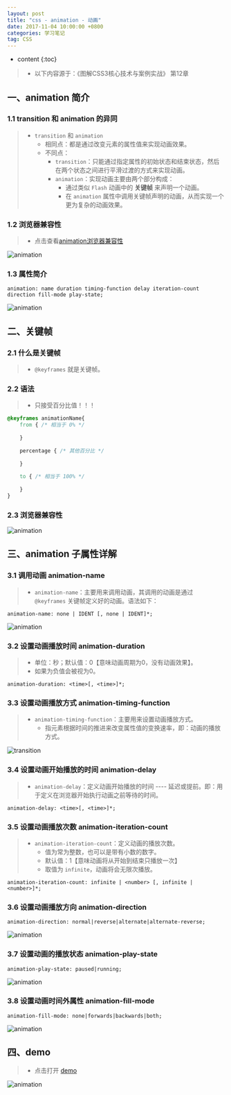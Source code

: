 ```yaml
---
layout: post
title: "css - animation - 动画"
date: 2017-11-04 10:00:00 +0800 
categories: 学习笔记
tag: CSS
---
```

* content
{:toc}

> * 以下内容源于：《图解CSS3核心技术与案例实战》 第12章

<!-- more -->

## 一、animation 简介

### 1.1 transition 和 animation 的异同

> * `transition` 和 `animation`
>   * 相同点：都是通过改变元素的属性值来实现动画效果。
>   * 不同点：
>       * `transition`：只能通过指定属性的初始状态和结束状态，然后在两个状态之间进行平滑过渡的方式来实现动画。
>       * `animation`：实现动画主要由两个部分构成：
>           * 通过类似 `Flash` 动画中的 **关键帧** 来声明一个动画。
>           * 在 `animation` 属性中调用关键帧声明的动画，从而实现一个更为复杂的动画效果。

### 1.2 浏览器兼容性

> * 点击查看[animation浏览器兼容性](http://caniuse.com/#search=animation)

![animation](/styles/images/css/animation/animation-01.png)

### 1.3 属性简介

```
animation: name duration timing-function delay iteration-count direction fill-mode play-state;
```

![animation](/styles/images/css/animation/animation-02.png)

## 二、关键帧

### 2.1 什么是关键帧

> * `@keyframes` 就是关键帧。

### 2.2 语法

> * 只接受百分比值！！！

```css
@keyframes animationName{
    from { /* 相当于 0% */
    
    }
    
    percentage { /* 其他百分比 */
    
    }
    
    to { /* 相当于 100% */
    
    }
}
```

### 2.3 浏览器兼容性

![animation](/styles/images/css/animation/animation-03.png)

## 三、animation 子属性详解

### 3.1 调用动画 animation-name

> * `animation-name`：主要用来调用动画，其调用的动画是通过 `@keyframes` 关键帧定义好的动画。语法如下：

```
animation-name: none | IDENT [, none | IDENT]*;
```

![animation](/styles/images/css/animation/animation-04.png)

### 3.2 设置动画播放时间 animation-duration

> * 单位：秒；默认值：0【意味动画周期为0，没有动画效果】。
> * 如果为负值会被视为0。

```
animation-duration: <time>[, <time>]*;
```

### 3.3 设置动画播放方式 animation-timing-function

> * `animation-timing-function`：主要用来设置动画播放方式。
>   * 指元素根据时间的推进来改变属性值的变换速率，即：动画的播放方式。

![transition](/styles/images/css/transition/transition-05.png)

### 3.4 设置动画开始播放的时间 animation-delay

> * `animation-delay`：定义动画开始播放的时间 ---- 延迟或提前。即：用于定义在浏览器开始执行动画之前等待的时间。

```
animation-delay: <time>[, <time>]*;
```

### 3.5 设置动画播放次数 animation-iteration-count

> * `animation-iteration-count`：定义动画的播放次数。
>   * 值为常为整数，也可以是带有小数的数字。
>   * 默认值：1【意味动画将从开始到结束只播放一次】
>   * 取值为 `infinite`，动画将会无限次播放。

```
animation-iteration-count: infinite | <number> [, infinite | <number>]*;
```

### 3.6 设置动画播放方向 animation-direction

```
animation-direction: normal|reverse|alternate|alternate-reverse;
```

![animation](/styles/images/css/animation/animation-05.png)

### 3.7 设置动画的播放状态 animation-play-state

```
animation-play-state: paused|running;
```

![animation](/styles/images/css/animation/animation-06.png)

### 3.8 设置动画时间外属性 animation-fill-mode

```
animation-fill-mode: none|forwards|backwards|both;
```

![animation](/styles/images/css/animation/animation-07.png)

## 四、demo

> * 点击打开 [demo](/effects/demo/css/animation/slideShow/index.html)

![animation](/effects/images/css/animation/animation-01.gif)